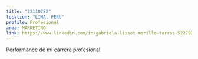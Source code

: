 ```yaml
---
title: "73110782"
location: "LIMA, PERU"
profile: Profesional
area: MARKETING
link: https://www.linkedin.com/in/gabriela-lisset-morillo-torres-522792106/
---
```


Performance de mi carrera profesional